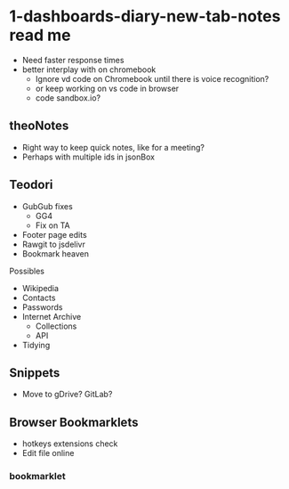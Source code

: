 # 1-dashboards-diary-new-tab-notes read me


* Need faster response times
* better interplay with on chromebook
	* Ignore vd code on Chromebook until there is voice recognition?
	* or keep working on vs code in browser
	* code sandbox.io?

## theoNotes

* Right way to keep quick notes, like for a meeting?
* Perhaps with multiple ids in jsonBox


## Teodori

* GubGub fixes
    * GG4
    * Fix on TA
* Footer page edits
* Rawgit to jsdelivr
* Bookmark heaven

Possibles

* Wikipedia
* Contacts
* Passwords
* Internet Archive
    * Collections
    * API
* Tidying


## Snippets

* Move to gDrive? GitLab?

## Browser Bookmarklets

* hotkeys extensions check
* Edit file online

### bookmarklet
